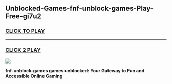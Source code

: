 
## Unblocked-Games-fnf-unblock-games-Play-Free-gi7u2
<h3>
<a href="https://premium76.site?title=fnf-unblock-games&ref=18A1">CLICK TO PLAY</a></h3>
<hr>

<h3>
<a href="https://premium76.site?title=fnf-unblock-games&ref=18A1">CLICK 2 PLAY</a>
  
</h3>

<a href="https://premium76.site?title=fnf-unblock-games&ref=18A1"><img src="https://clearcache.store/games.png"></a>


**fnf-unblock-games games unblocked: Your Gateway to Fun and Accessible Online Gaming**
